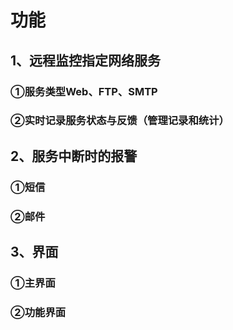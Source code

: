 # 功能
## 1、远程监控指定网络服务
### ①服务类型Web、FTP、SMTP
### ②实时记录服务状态与反馈（管理记录和统计）

## 2、服务中断时的报警
### ①短信
### ②邮件


## 3、界面
### ①主界面
### ②功能界面

